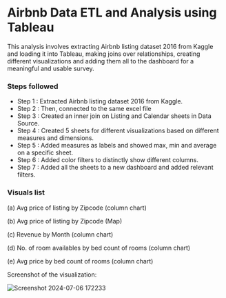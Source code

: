 # Airbnb Data ETL and Analysis using Tableau

This analysis involves extracting Airbnb listing dataset 2016 from Kaggle and loading it into Tableau, making joins over relationships, creating different visualizations and adding them all to the dashboard for a meaningful and usable survey.

### Steps followed 

- Step 1 : Extracted Airbnb listing dataset 2016 from Kaggle.
- Step 2 : Then, connected to the same excel file
- Step 3 : Created an inner join on Listing and Calendar sheets in Data Source.
- Step 4 : Created 5 sheets for different visualizations based on different measures and dimensions.
- Step 5 : Added measures as labels and showed max, min and average on a specific sheet.
- Step 6 : Added color filters to distinctly show different columns.
- Step 7 : Added all the sheets to a new dashboard and added relevant filters.

### Visuals list     

  (a) Avg price of listing by Zipcode (column chart)

  (b) Avg price of listing by Zipcode (Map)
  
  (c) Revenue by Month (column chart)
  
  (d) No. of room availables by bed count of rooms (column chart)
  
  (e) Avg price by bed count of rooms (column chart)

      
Screenshot of the visualization:

![Screenshot 2024-07-06 172233](https://github.com/bayekosiwa/Tableau/assets/105776696/52aade3f-b0d4-4f40-83b4-06204d272b76)

